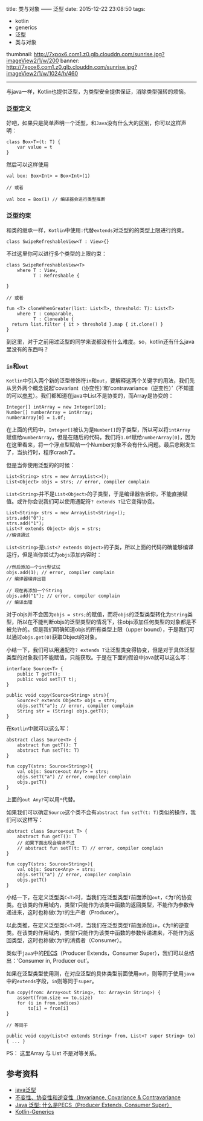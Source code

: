 title: 类与对象 —— 泛型
date: 2015-12-22 23:08:50
tags:
- kotlin
- generics
- 泛型
- 类与对象

thumbnail: http://7xpox6.com1.z0.glb.clouddn.com/sunrise.jpg?imageView2/1/w/200
banner: http://7xpox6.com1.z0.glb.clouddn.com/sunrise.jpg?imageView2/1/w/1024/h/460

---


与java一样，Kotlin也提供泛型，为类型安全提供保证，消除类型强转的烦恼。

### 泛型定义

好吧，如果只是简单声明一个泛型，和`Java`没有什么大的区别，你可以这样声明：

<!--more-->

```
class Box<T>(t: T) {
    var value = t
}
```
然后可以这样使用

```
val box: Box<Int> = Box<Int>(1)

// 或者

val box = Box(1) // 编译器会进行类型推断
```

### 泛型约束

和类的继承一样，`Kotlin`中使用`:`代替`extends`对泛型的的类型上限进行约束。

```
class SwipeRefreshableView<T : View>{}
```
不过这里你可以进行多个类型的上限约束：

```
class SwipeRefreshableView<T>
    where T : View,
          T : Refreshable {

}

// 或者

fun <T> cloneWhenGreater(list: List<T>, threshold: T): List<T>
    where T : Comparable,
          T : Cloneable {
  return list.filter { it > threshold }.map { it.clone() }
}
```
到这里，对于之前用过泛型的同学来说都没有什么难度。so，kotlin还有什么java里没有的东西吗？

### `in`和`out`

`Kotlin`中引入两个新的泛型修饰符`in`和`out`，要解释这两个关键字的用法，我们先从另外两个概念说起‘covariant（协变性）’和‘contravariance（逆变性）’（不知道的可以[参考](http://www.cnblogs.com/Figgy/p/4575719.html)）。我们都知道在java中List不是协变的，而Array是协变的：

```
Integer[] intArray = new Integer[10];
Number[] numberArray = intArray;
numberArray[0] = 1.0f;
```
在上面的代码中，`Integer[]`被认为是`Number[]`的子类型，所以可以将`intArray `赋值给`numberArray`，但是在随后的代码，我们将`1.0f`赋给`numberArray[0]`，因为在这里看来，将一个浮点型赋给一个Number对象不会有什么问题。最后悲剧发生了，当执行时，程序crash了。

但是当你使用泛型的的时候：

```
List<String> strs = new ArrayList<>();
List<Object> objs = strs; // error, compiler complain
```
`List<String>`并不是`List<Object>`的子类型，于是编译器告诉你，不能直接赋值。或许你会说我们可以使用通配符`? extends T`让它变得协变。

```
List<String> strs = new ArrayList<String>();
strs.add("0");
strs.add("1");
List<? extends Object> objs = strs;
//编译通过
```
`List<String>`是`List<? extends Object>`的子类，所以上面的代码的确能够编译运行，但是当你尝试为`objs`添加内容时：

```
//然后添加一个int型试试
objs.add(1); // error, compiler complain
// 编译器编译出错

// 现在再添加一个String
objs.add("1"); // error, compiler complain
// 编译出错
```
对于objs并不会因为`objs = strs;`的赋值，而将`objs`的泛型类型转化为`String`类型，所以在不能判断objs的泛型类型的情况下，往objs添加任何类型的对象都是不被允许的。但是我们明确知道objs的所有类型上限（upper bound），于是我们可以通过`objs.get(0)`获取Object的对象。

 小结一下，我们可以用通配符`? extends T`让泛型类变得协变，但是对于具体泛型类型的对象我们不能赋值，只能获取。于是在下面的假设中java就可以这么写：

```
interface Source<T> {
    public T getT();
    public void setT(T t);
}

public void copy(Source<String> strs){
    Source<? extends Object> objs = strs;
    objs.setT("a"); // error, compiler complain
	String str = (String) objs.getT();
}
```
在`Kotlin`中就可以这么写：

```
abstract class Source<T> {
    abstract fun getT(): T
    abstract fun setT(t: T)  
}

fun copyT(strs: Source<String>){
    val objs: Source<out Any?> = strs;
    objs.setT("a") // error, compiler complain
    objs.getT()
}
```
上面的`out Any?`可以用`*`代替。

如果我们可以确定`Source`这个类不会有`abstract fun setT(t: T)`类似的操作，我们可以这样写：

```
abstract class Source<out T> {
    abstract fun getT(): T
    // 如果下面出现会编译不过
    // abstract fun setT(t: T) // error, compiler complain
}

fun copyT(strs: Source<String>){
    val objs: Source<Any> = strs;
    objs.setT("a") // error, compiler complain
    objs.getT()
}
```

小结一下，在定义泛型类`C<T>`时，当我们在泛型类型`T`前面添加`out`，`C`为`T`的协变类。在该类的作用域内，类型`T`只能作为该类中函数的返回类型，不能作为参数传递进来，这时也称做`C`为`T`的生产者（Producer）。

以此类推，在定义泛型类`C<T>`时，当我们在泛型类型`T`前面添加`in`，`C`为`T`的逆变类。在该类的作用域内，类型`T`只能作为该类中函数的参数传递进来，不能作为返回类型，这时也称做`C`为`T`的消费者（Consumer）。

类似于`java`中的[PECS](http://www.importnew.com/8966.html)（Producer Extends，Consumer Super），我们可以总结出：‘Consumer in, Producer out’。

如果在泛型类型使用测，在对应泛型的具体类型前面使用`out`，则等同于使用`java`中的`extends`字段，`in`则等同于`super`。

```
fun copy(from: Array<out String>, to: Array<in String>) {
    assert(from.size == to.size)
    for (i in from.indices)
        to[i] = from[i]
}

// 等同于

public void copy(List<? extends String> from, List<? super String> to) { ... }

```

PS： 这里Array 与 List 不是对等关系。


## 参考资料

- [java泛型](http://www.cnblogs.com/panjun-Donet/archive/2008/09/27/1300609.html)
- [不变性、协变性和逆变性（Invariance, Covariance & Contravariance](http://www.cnblogs.com/Figgy/p/4575719.html)
- [Java 泛型: 什么是PECS（Producer Extends, Consumer Super）](http://www.importnew.com/8966.html)
- [Kotlin-Generics](https://kotlinlang.org/docs/reference/generics.html)
